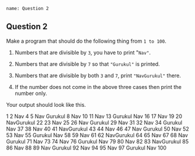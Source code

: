 ```ngMeta
name: Question 2
```

## Question 2

Make a program that should do the following thing from `1 to 100`.


1. Numbers that are divisible by `3`, you have to print "`Nav"`. 

2. Numbers that are divisible by `7` so that `"Gurukul"` is printed.
3. Numbers that are divisible by both `3` and `7`, print `"NavGurukul"` there.

4. If the number does not come in the above three cases then print the number only.

Your output should look like this.


1
2
Nav
4
5
Nav
Gurukul
8
Nav
10
11
Nav
13
Gurukul
Nav
16
17
Nav
19
20
NavGurukul
22
23
Nav
25
26
Nav
Gurukul
29
Nav
31
32
Nav
34
Gurukul
Nav
37
38
Nav
40
41
NavGurukul
43
44
Nav
46
47
Nav
Gurukul
50
Nav
52
53
Nav
55
Gurukul
Nav
58
59
Nav
61
62
NavGurukul
64
65
Nav
67
68
Nav
Gurukul
71
Nav
73
74
Nav
76
Gurukul
Nav
79
80
Nav
82
83
NavGurukul
85
86
Nav
88
89
Nav
Gurukul
92
Nav
94
95
Nav
97
Gurukul
Nav
100


